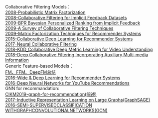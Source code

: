 Collaborative Filtering Models：  
[2008-Probabilistic Matrix Factorization](https://github.com/wqf321/recommandation-reading/tree/master/2008-Probabilistic%20Matrix%20Factorization)  
[2008-Collaborative Filtering for Implicit Feedback Datasets](https://github.com/wqf321/recommandation-reading/tree/master/Collaborative%20Filtering%20for%20Implicit%20Feedback%20Datasets)  
[2009-BPR Bayesian Personalized Ranking from Implicit Feedback](https://github.com/wqf321/recommandation-reading/tree/master/2009-BPR%20Bayesian%20Personalized%20Ranking%20from%20Implicit%20Feedback)  
[2009-A Survey of Collaborative Filtering Techniques](https://github.com/wqf321/recommandation-reading/tree/master/2008-Probabilistic%20Matrix%20Factorization)  
[2009-Matrix Factorization Techniques for Recommender Systems](https://github.com/wqf321/recommandation-reading/tree/master/2009-Matrix%20Factorization%20Techniques%20for%20Recommender%20Systems)  
[2015-Collaborative Deep Learning for Recommender Systems](https://github.com/wqf321/recommandation-reading/tree/master/2015-Collaborative%20Deep%20Learning%20for%20Recommender%20Systems)  
[2017-Neural Collaborative Filtering](https://github.com/wqf321/recommandation-reading/tree/master/2017-Neural%20Collaborative%20Filtering)  
[2018-KDD_Collaborative Deep Metric Learning for Video Understanding](https://github.com/wqf321/recommandation-reading/tree/master/Collaborative%20Deep%20Metric%20Learning%20for%20Video%20Understanding)  
[2018-Deep Collaborative Filtering Incorporating Auxiliary Multi-media Information](https://github.com/wqf321/recommandation-reading/tree/master/Deep%20Collaborative%20Filtering%20Incorporating%20Auxiliary%20Multi-media%20Information)  
Generic Feature-based Models：  
[FM、FFM、DeepFM总结](https://github.com/wqf321/recommandation-reading/tree/master/FM%E3%80%81FFM%E3%80%81DeepFM)  
[2016-Wide & Deep Learning for Recommender Systems](https://github.com/wqf321/recommandation-reading/tree/master/2016-Wide%20%26%20Deep%20Learning%20for%20Recommender%20Systems)  
[2016-Deep Neural Networks for YouTube Recommendations](https://github.com/wqf321/recommandation-reading/tree/master/Deep%20Neural%20Networks%20for%20YouTube%20Recommendations)  
GNN for recommandation:  
[CIKM2019-graph-for-recommendation(综述)](https://github.com/wqf321/recommandation-reading/tree/master/GNN-methods/CIKM2019-graph-for-recommendation)  
[2017-Inductive Representation Learning on Large Graphs(GraphSAGE)](https://github.com/wqf321/recommandation-reading/tree/master/GNN-methods/Inductive%20Representation%20Learning%20on%20Large%20Graphs)  
[2016-SEMI-SUPERVISEDCLASSIFICATION WITHGRAPHCONVOLUTIONALNETWORKS(GCN)](https://github.com/wqf321/recommandation-reading/tree/master/GNN-methods/SEMI-SUPERVISEDCLASSIFICATION%20WITHGRAPHCONVOLUTIONALNETWORKS)  
